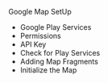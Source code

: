 Google Map SetUp

- Google Play Services
- Permissions
- API Key
- Check for Play Services
- Adding Map Fragments
- Initialize the Map
